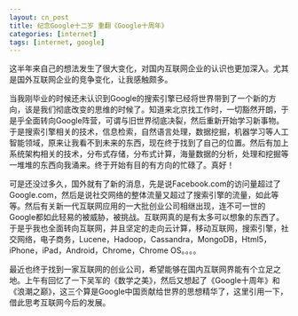 ```yaml
---
layout: cn_post
title: 纪念Google十二岁 重翻《Google十周年》
categories: [internet]
tags: [internet, google]
---
```


这半年来自己的想法发生了很大变化，对国内互联网企业的认识也更加深入。尤其是国外互联网企业的竞争变化，让我感触颇多。

当我刚毕业的时候还未认识到Google的搜索引擎已经将世界带到了一个新的方向，该是我们彻底改变的思维的时候了。知道来北京找工作时，一切豁然开朗，于是乎全面转向Google阵营，可谓与旧世界彻底决裂，然后重新开始学习新事物。于是搜索引擎相关的技术，信息检索，自然语言处理，数据挖掘，机器学习等人工智能领域，原来让我看不到未来的东西，现在终于找到了自己的位置。然后有加上系统架构相关的技术，分布式存储，分布式计算，海量数据的分析，处理和挖掘等一堆堆的东西向我涌来。终于开始有目的有方向的忙碌了。真好！

可是还没过多久，国外就有了新的消息，先是说Facebook.com的访问量超过了Google.com，然后是说社交网络的整体流量又超过了搜索引擎的流量，如此等等。然后有关新一代互联网应用的一大批创业公司相继出现，连不可一世的Google都如此轻易的被威胁，被挑战。互联网真的是有太多可以想象的东西了。于是乎我也全面转向互联网，并且坚定的走向云计算，移动互联网，搜索引擎，社交网络，电子商务，Lucene，Hadoop，Cassandra，MongoDB，Html5，iPhone，iPad，Android，Chrome，Chrome OS。。。。

最近也终于找到一家互联网的创业公司，希望能够在国内互联网界能有个立足之地。上午有回忆了一下吴军的《数学之美》，然后又想起了《Google十周年》和《浪潮之巅》，这三个算是Google中国贡献给世界的思想精华了，这里引用一下，借此思考互联网今后的发展。


